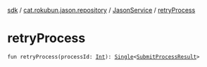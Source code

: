 [sdk](../../index.md) / [cat.rokubun.jason.repository](../index.md) / [JasonService](index.md) / [retryProcess](./retry-process.md)

# retryProcess

`fun retryProcess(processId: `[`Int`](https://kotlinlang.org/api/latest/jvm/stdlib/kotlin/-int/index.html)`): `[`Single`](http://reactivex.io/RxJava/javadoc/io/reactivex/Single.html)`<`[`SubmitProcessResult`](../../cat.rokubun.jason.repository.remote.dto/-submit-process-result/index.md)`>`